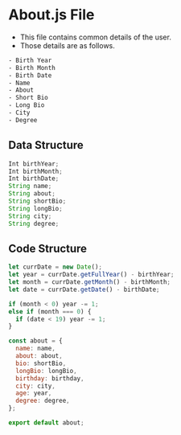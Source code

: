 # About.js File

- This file contains common details of the user.
- Those details are as follows.

```txt
- Birth Year
- Birth Month
- Birth Date
- Name
- About
- Short Bio
- Long Bio
- City
- Degree
```

## Data Structure

```java
Int birthYear;
Int birthMonth;
Int birthDate;
String name;
String about;
String shortBio;
String longBio;
String city;
String degree;
```

## Code Structure

```js
let currDate = new Date();
let year = currDate.getFullYear() - birthYear;
let month = currDate.getMonth() - birthMonth;
let date = currDate.getDate() - birthDate;

if (month < 0) year -= 1;
else if (month === 0) {
  if (date < 19) year -= 1;
}

const about = {
  name: name,
  about: about,
  bio: shortBio,
  longBio: longBio,
  birthday: birthday,
  city: city,
  age: year,
  degree: degree,
};

export default about;
```

